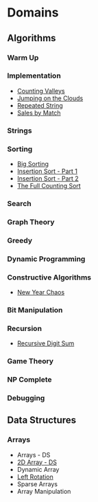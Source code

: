 # Domains

## Algorithms

### Warm Up

### Implementation

* [Counting Valleys](../src/problems/algorithms/counting-valleys)
* [Jumping on the Clouds](../src/problems/algorithms/jumping-on-the-clouds)
* [Repeated String](../src/problems/algorithms/repeated-string)
* [Sales by Match](../src/problems//algorithms/sales-by-match)

### Strings

### Sorting

* [Big Sorting](../src/problems/algorithms/big-sorting)
* [Insertion Sort - Part 1](../src/problems/algorithms/insertion-sort-part-1)
* [Insertion Sort - Part 2](../src/problems/algorithms/insertion-sort-part-2)
* [The Full Counting Sort](../src/problems/algorithms/the-full-counting-sort)

### Search

### Graph Theory

### Greedy

### Dynamic Programming

### Constructive Algorithms

* [New Year Chaos](../src/problems/data-structures/new-year-chaos)

### Bit Manipulation

### Recursion

* [Recursive Digit Sum](../src/problems/algorithms/recursive-digit-sum)

### Game Theory

### NP Complete

### Debugging

## Data Structures

### Arrays

* Arrays - DS
* [2D Array - DS](../src/problems/data-structures/2d-array-ds)
* Dynamic Array
* [Left Rotation](../src/problems/data-structures/arrays-left-rotation)
* Sparse Arrays
* Array Manipulation
